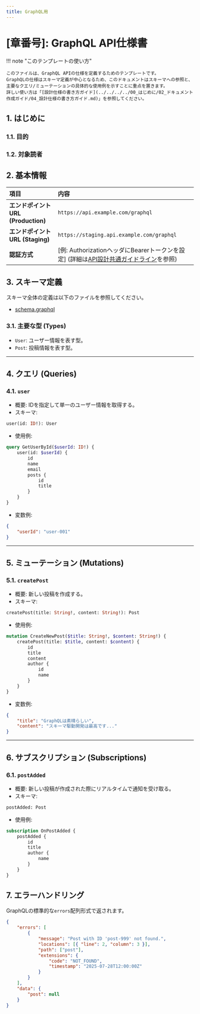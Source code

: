 ```yaml
---
title: GraphQL用
---
```


# [章番号]: GraphQL API仕様書

!!! note "このテンプレートの使い方"

    このファイルは、GraphQL APIの仕様を定義するためのテンプレートです。
    GraphQLの仕様はスキーマ定義が中心となるため、このドキュメントはスキーマへの参照と、主要なクエリ/ミューテーションの具体的な使用例を示すことに重点を置きます。
    詳しい使い方は「[設計仕様の書き方ガイド](../../../../00_はじめに/02_ドキュメント作成ガイド/04_設計仕様の書き方ガイド.md)」を参照してください。

## 1. はじめに

### 1.1. 目的

<!-- このGraphQL APIが提供するデータと操作、そしてその目的を簡潔に記述します。 -->

### 1.2. 対象読者

<!-- 例: フロントエンド開発者、モバイルアプリ開発者など -->

## 2. 基本情報

| 項目                               | 内容                                                                                                                                |
| :--------------------------------- | :---------------------------------------------------------------------------------------------------------------------------------- |
| **エンドポイントURL (Production)** | `https://api.example.com/graphql`                                                                                                   |
| **エンドポイントURL (Staging)**    | `https://staging.api.example.com/graphql`                                                                                           |
| **認証方式**                       | [例: AuthorizationヘッダにBearerトークンを設定] (詳細は[API設計共通ガイドライン](../API設計共通ガイドライン.md#1-認証・認可)を参照) |

## 3. スキーマ定義

スキーマ全体の定義は以下のファイルを参照してください。

- [schema.graphql](ここにスキーマファイルへのパスを記述してください)

### 3.1. 主要な型 (Types)

- `User`: ユーザー情報を表す型。
- `Post`: 投稿情報を表す型。

---

## 4. クエリ (Queries)

### 4.1. `user`

- 概要: IDを指定して単一のユーザー情報を取得する。
- スキーマ:

```graphql
user(id: ID!): User
```

- 使用例:

```graphql
query GetUserById($userId: ID!) {
    user(id: $userId) {
        id
        name
        email
        posts {
            id
            title
        }
    }
}
```

- 変数例:

```json
{
    "userId": "user-001"
}
```

---

## 5. ミューテーション (Mutations)

### 5.1. `createPost`

- 概要: 新しい投稿を作成する。
- スキーマ:

```graphql
createPost(title: String!, content: String!): Post
```

- 使用例:

```graphql
mutation CreateNewPost($title: String!, $content: String!) {
    createPost(title: $title, content: $content) {
        id
        title
        content
        author {
            id
            name
        }
    }
}
```

- 変数例:

```json
{
    "title": "GraphQLは素晴らしい",
    "content": "スキーマ駆動開発は最高です..."
}
```

---

## 6. サブスクリプション (Subscriptions)

### 6.1. `postAdded`

- 概要: 新しい投稿が作成された際にリアルタイムで通知を受け取る。
- スキーマ:

```graphql
postAdded: Post
```

- 使用例:

```graphql
subscription OnPostAdded {
    postAdded {
        id
        title
        author {
            name
        }
    }
}
```

## 7. エラーハンドリング

GraphQLの標準的な`errors`配列形式で返されます。

```json
{
    "errors": [
        {
            "message": "Post with ID 'post-999' not found.",
            "locations": [{ "line": 2, "column": 3 }],
            "path": ["post"],
            "extensions": {
                "code": "NOT_FOUND",
                "timestamp": "2025-07-28T12:00:00Z"
            }
        }
    ],
    "data": {
        "post": null
    }
}
```
